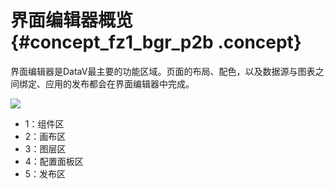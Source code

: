 # 界面编辑器概览 {#concept_fz1_bgr_p2b .concept}

界面编辑器是DataV最主要的功能区域。页面的布局、配色，以及数据源与图表之间绑定、应用的发布都会在界面编辑器中完成。

![](http://static-aliyun-doc.oss-cn-hangzhou.aliyuncs.com/assets/img/16555/15598032288074_zh-CN.png)

-   1：组件区
-   2：画布区
-   3：图层区
-   4：配置面板区
-   5：发布区

